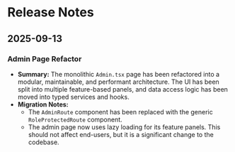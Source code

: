 # Release Notes

## 2025-09-13

### Admin Page Refactor

-   **Summary:** The monolithic `Admin.tsx` page has been refactored into a modular, maintainable, and performant architecture. The UI has been split into multiple feature-based panels, and data access logic has been moved into typed services and hooks.
-   **Migration Notes:**
    -   The `AdminRoute` component has been replaced with the generic `RoleProtectedRoute` component.
    -   The admin page now uses lazy loading for its feature panels. This should not affect end-users, but it is a significant change to the codebase.
